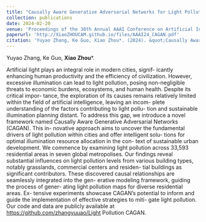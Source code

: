 ```yaml
---
title: "Causally Aware Generative Adversarial Networks for Light Pollution Control"
collection: publications
date: 2024-02-20
venue: 'Proceedings of the 38th Annual AAAI Conference on Artificial Intelligence (AAAI)'
paperurl: 'http://XiaoZHOUCAM.github.io/files/AAAI24_CAGAN.pdf'
citation: 'Yuyao Zhang, Ke Guo, Xiao Zhou*. (2024). &quot;Causally Aware Generative Adversarial Networks for Light Pollution Control.&quot; <i>Proceedings of the 38th Annual AAAI Conference on Artificial Intelligence (AAAI)</i>.'
---
```


Yuyao Zhang, Ke Guo, **Xiao Zhou**\*.

Artificial light plays an integral role in modern cities, signif- icantly enhancing human productivity and the efficiency of civilization. However, excessive illumination can lead to light pollution, posing non-negligible threats to economic burdens, ecosystems, and human health. Despite its critical impor- tance, the exploration of its causes remains relatively limited within the field of artificial intelligence, leaving an incom- plete understanding of the factors contributing to light pollu- tion and sustainable illumination planning distant. To address this gap, we introduce a novel framework named Causally Aware Generative Adversarial Networks (CAGAN). This in- novative approach aims to uncover the fundamental drivers of light pollution within cities and offer intelligent solu- tions for optimal illumination resource allocation in the con- text of sustainable urban development. We commence by examining light pollution across 33,593 residential areas in seven global metropolises. Our findings reveal substantial influences on light pollution levels from various building types, notably grasslands, commercial centers and residen- tial buildings as significant contributors. These discovered causal relationships are seamlessly integrated into the gen- erative modeling framework, guiding the process of gener- ating light pollution maps for diverse residential areas. Ex- tensive experiments showcase CAGAN’s potential to inform and guide the implementation of effective strategies to miti- gate light pollution. Our code and data are publicly available at https://github.com/zhangyuuao/Light Pollution CAGAN.

